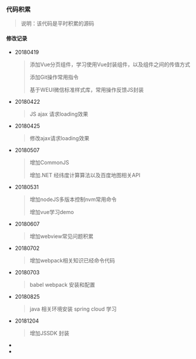 ### 代码积累

> 说明：该代码是平时积累的源码

#### 修改记录

- 20180419

  >添加Vue分页组件，学习使用Vue封装组件，以及组件之间的传值方式
  >
  >添加Git操作常用指令
  >
  >基于WEUI微信标准样式库，常用操作反馈JS封装

- 20180422

  >JS ajax 请求loading效果

- 20180425

  > 修改ajax请求loading效果

- 20180507

  >增加CommonJS
  >
  >增加.NET  经纬度计算算法以及百度地图相关API

- 20180531

  >增加nodeJS多版本控制nvm常用命令
  >
  >增加vue学习demo

- 20180607

  >增加webview常见问题积累

- 20180702

  >增加webpack相关知识已经命令代码

- 20180703

  >babel webpack 安装和配置

- 20180825

  >java 相关环境安装 spring cloud 学习

- 20181204

  >增加JSSDK 封装

- 

- 